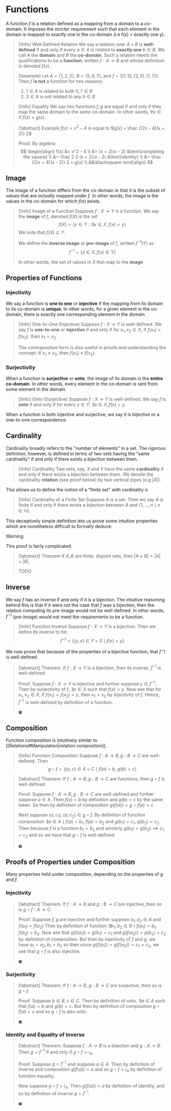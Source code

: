 # Functions

A function $f$ is a relation defined as a mapping from a domain to a co-domain. It imposes the stricter requirement such that each element in the domain is mapped to exactly one in the co-domain (i.e f(x) = exactly one y).

> [!info] Well-Defined Relation
> We say a relation over $A \times B$ is **well-defined** if and only if every $a \in A$ is related to **exactly one** $b \in B$. We call $A$ the **domain** and $B$ the **co-domain**. Such a relation meets the qualifications to be a **function**, written $f : A \to B$ and whose definition is denoted $f(x)$.

> [!example]
> Let $A = \{ 1, 2, 3 \}$, $B = \{ 5, 6, 7\}$, and $f = \{ (1, 5), (2, 5),(1, 7) \}$. Then $f$ **is not** a function for two reasons:
>
> 1. $1 \in A$ is related to both $5, 7 \in B$
> 2. $3 \in A$ is not related to any $b \in B$

> [!info] Equality
> We say two functions $f, g$ are equal if and only if they map the same domain to the same co-domain. In other words, $\forall x \in X \; f(x) = g(x)$.

> [!abstract] Example
> $f(x) = x^2 - 4$ is equal to $g(x) = \frac {(2x - 4)(x + 2)} 2$
>
> Proof.
> By algebra:
> $$
> \begin{align}
> f(x) &= x^2 - 4 \\
> &= (x + 2)(x - 2) &\text{completing the square} \\
> &= \frac 2 2 (x + 2)(x - 2) &\text{identity} \\
> &= \frac {(2x + 4)(x - 2)} 2 = g(x) \\
> &&\blacksquare
> \end{align}
> $$

## Image

The image of a function differs from the co-domain in that it is the subset of values that are *actually* mapped under $f$. In other words, the image is the values in the co-domain for which $f(x)$ exists.

> [!info] Image of a Function
> Suppose $f : X \to Y$ is a function. We say the **image** of $f$, denoted $f(X)$ is the set
> $$
> f(X) = \{ y \in Y : \exists x \in X, f(x) = y \}
> $$
> We note that $f(X) \subseteq Y$.
>
> We define the **inverse image** or **pre-image** of $f$, written $f^{-1}(Y)$ as
> $$
> f^{-1} = \{ x \in X, f(x) \in Y \}
> $$
>
> In other words, the set of values in $X$ that map to the **image**

## Properties of Functions

### Injectivity

We say a function is **one to one** or **injective** if the mapping from its domain to its co-domain is **unique**. In other words, for a given element in the co-domain, there is exactly one corresponding element in the domain.

> [!info] One-to-One (Injective)
> Suppose $f: X \to Y$ is well-defined. We say $f$ is **one-to-one** or **injective** if and only if for $x_1, x_2 \in X$, if $f(x_1) = f(x_2)$, then $x_1 = x_2$.
>
> The contrapositive form is also useful in proofs and understanding the concept:
> If $x_1 \neq x_2$, then $f(x_1) \neq f(x_2)$.

### Surjectivity

When a function is **surjective** or **onto**, the image of its domain is the **entire co-domain**. In other words, every element in the co-domain is sent from some element in the domain.

> [!info] Onto (Surjective)
> Suppose $f: X \to Y$ is well-defined. We say $f$ is **onto** if and only if for every $y \in Y, \; \exists x \in X, f(x) = y$.

When a function is both injective and surjective, we say it is bijective or a one-to-one correspondence.

## Cardinality

Cardinality broadly refers to the "number of elements" in a set. The rigorous definition, however, is defined in terms of two sets having the "same cardinality" if and only if there exists a bijection between them.

> [!info] Cardinality
> Two sets, say, $X$ and $Y$ have the same **cardinality** if and only if there exists a bijection between them. We denote the cardinality **relation** (see proof below) by two vertical pipes (e.g $|A|$).

This allows us to define the notion of a "finite set" with cardinality $n$.

> [!info] Cardinality of a Finite Set
> Suppose $A$ is a set. Then we say $A$ is finite if and only if there exists a bijection between $A$ and $\{ 1, \dots, n \mid n \in \mathbb{N} \}$.

This deceptively simple definition lets us prove some intuitive properties which are nonetheless difficult to formally deduce:

> [!warning]
> This proof is fairly complicated.

> [!abstract] Theorem
> If $A, B$ are finite, disjoint sets, then $|A \cup B| = |A| + |B|$.
>
> TODO

## Inverse

We say $f$ has an inverse if and only if it is a bijection. The intuitive reasoning behind this is that if it were not the case that $f$ was a bijection, then the relation computing its pre-image would not be well-defined. In other words, $f^{-1}$ (pre-image) would not meet the requirements to be a function.

> [!info] Function Inverse
> Suppose $f: X \to Y$ is a bijection. Then we define its inverse to be:
> $$
> f^{-1} = \{ (y, x) \in Y \times X \mid f(x) = y \}
> $$

We now prove that because of the properties of a bijective function, that $f^-1$ is well-defined.

> [!abstract] Theorem.
> If $f: X \to Y$ is a bijection, then its inverse, $f^{-1}$ is well-defined.
>
> Proof.
> Suppose $f: X \to Y$ is bijective and further suppose $y \in f^{-1}$. Then by surjectivity of $f$, $\exists x \in X$ such that $f(x) = y$. Now see that for $x_1, x_2 \in X$, if $f(x_1) = f(x_2) = y$, then $x_1 = x_2$ by injectivity of $f$. Hence, $f^{-1}$ is well-defined by definition of a function.
>
> $\blacksquare$

## Composition

Function composition is intuitively similar to [[Relations#Manipulation|relation composition]].

> [!info] Function Composition
> Suppose $f: A \to B, g: B \to C$ are well-defined. Then
>$$
>g \circ f = \{ (a, c) \in A \times C \mid f(a) = b, \; g(b) = c \}
>$$

> [!abstract] Theorem.
> If $f: A \to B, g: B \to C$ are functions, then $g \circ f$ is well-defined.
>
> Proof.
> Suppose $f: A \to B, g: B \to C$ are well-defined and further suppose $a \in A$. Then $f(x) = b$ by definition and $g(b) = c$ by the same token. So then by definition of composition $g(f(a)) = g \circ f (a) = c$.
>
> Next suppose $(a, c_1),(a, c_2) \in g \circ f$. By definition of function composition $\exists a \in A \mid f(a) = b_1, \; f(a) = b_2$ and $g(b_1) = c_1, \; g(b_2) = c_2$. Then because $f$ is a function $b_1 = b_2$ and similarly $g(b_1) = g(b_2) \implies c_1 = c_2$ and so we have that $g \circ f$ is well-defined.
>
> $\blacksquare$

## Proofs of Properties under Composition

Many properties hold under composition, depending on the properties of $g$ and $f$.

### Injectivity

> [!abstract] Theorem.
> If $f: A \to B$ and $g: B \to C$ are injective, then so is $g \circ f: A \to C$.
>
> Proof.
> Suppose $f, g$ are injective and further suppose $a_1, a_2 \in A$ and $f(a_1) = f(a_2)$ Then by definition of function $\exists b_1, b_2 \in B \mid f(a_1) = b_1, f(a_2) = b_2$. Now see that $g(f(a_1)) = g(b_1) = c_1$ and $g(f(a_2)) = g(b_2) = c_2$ by definition of composition. But then by injectivity of $f$ and $g$, we have $a_1 = a_2, b_1 = b_2$ so then since $g(f(a_1)) = g(f(a_2)) = c_1 = c_2$, we see that $g \circ f$ is also injective.
>
> $\blacksquare$

### Surjectivity

> [!abstract] Theorem.
> If $f: A \to B$, $g: B \to C$ are surjective, then so is $g \circ f$.
>
> Proof.
> Suppose $b \in B, c \in C$. Then by definition of onto, $\exists a \in A$ such that $f(a) = b$ and $g(b) = c$. But then by definition of composition $g \circ f (a) = c$ and so $g \circ f$ is also onto.
>
> $\blacksquare$

### Identity and Equality of Inverse

> [!abstract] Theorem.
> Suppose $f: A \to B$ is a bijection and $g : A \to B$. Then $g = f^{-1}$ if and only if $g \circ f = i_A$.
>
> Proof.
> Suppose $g = f^{-1}$ and suppose $a \in A$. Then by definition of inverse and composition $g(f(a)) = a$ and so $g \circ f = i_A$ by definition of function equality.
>
> Now suppose $g \circ f = i_A$. Then $g(f(a)) = a$ by definition of identity, and so by definition of inverse $g = f^{-1}$.
>
> $\blacksquare$
